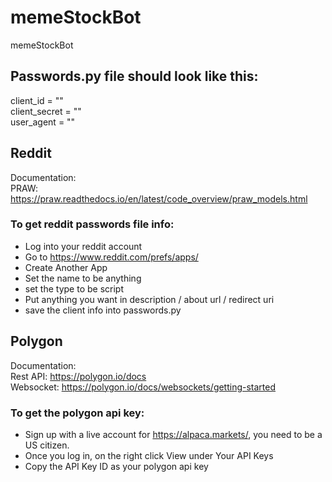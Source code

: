 # memeStockBot
memeStockBot

## Passwords.py file should look like this:
 client_id = ""<br />
 client_secret = ""<br />
 user_agent = ""<br />


## Reddit
 Documentation:<br />
 PRAW: https://praw.readthedocs.io/en/latest/code_overview/praw_models.html
 
### To get reddit passwords file info:
 - Log into your reddit account
 - Go to https://www.reddit.com/prefs/apps/
 - Create Another App
 - Set the name to be anything
 - set the type to be script
 - Put anything you want in description / about url / redirect uri
 - save the client info into passwords.py

## Polygon
 Documentation: <br />
 Rest API: https://polygon.io/docs<br />
 Websocket: https://polygon.io/docs/websockets/getting-started

### To get the polygon api key:
- Sign up with a live account for https://alpaca.markets/, you need to be a US citizen.
- Once you log in, on the right click View under Your API Keys
- Copy the API Key ID as your polygon api key
